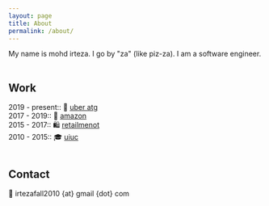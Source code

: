 ```yaml
---
layout: page
title: About
permalink: /about/
---
```


My name is mohd irteza. I go by "za" (like piz-za). I am a software engineer.<br/><br/>

## Work
2019 - present:: 🚗 [uber atg](https://www.uber.com/us/en/atg/)<br/>
2017 - 2019:: 🛒 [amazon](https://www.amazon.com/)<br/>
2015 - 2017:: 🛍️ [retailmenot](https://www.retailmenot.com/)<br/>
2010 - 2015:: 🎓 [uiuc](https://www.illinois.edu/)<br/><br/>

## Contact

📧 irtezafall2010 {at} gmail {dot} com
